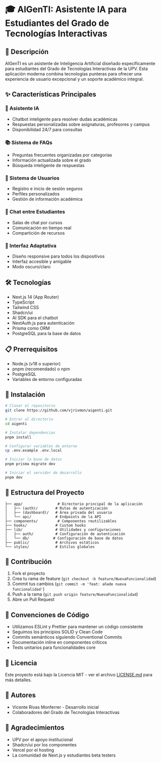 # 🎓 AIGenTI: Asistente IA para Estudiantes del Grado de Tecnologías Interactivas

## 🚀 Descripción
AIGenTI es un asistente de Inteligencia Artificial diseñado específicamente para estudiantes del Grado de Tecnologías Interactivas de la UPV. Esta aplicación moderna combina tecnologías punteras para ofrecer una experiencia de usuario excepcional y un soporte académico integral.

## ✨ Características Principales

### 🤖 Asistente IA
- Chatbot inteligente para resolver dudas académicas
- Respuestas personalizadas sobre asignaturas, profesores y campus
- Disponibilidad 24/7 para consultas

### 📚 Sistema de FAQs
- Preguntas frecuentes organizadas por categorías
- Información actualizada sobre el grado
- Búsqueda inteligente de respuestas

### 👥 Sistema de Usuarios
- Registro e inicio de sesión seguros
- Perfiles personalizados
- Gestión de información académica

### 💬 Chat entre Estudiantes
- Salas de chat por cursos
- Comunicación en tiempo real
- Compartición de recursos

### 📱 Interfaz Adaptativa
- Diseño responsive para todos los dispositivos
- Interfaz accesible y amigable
- Modo oscuro/claro

## 🛠 Tecnologías
- Next.js 14 (App Router)
- TypeScript
- Tailwind CSS
- Shadcn/ui
- AI SDK para el chatbot
- NextAuth.js para autenticación
- Prisma como ORM
- PostgreSQL para la base de datos

## 📋 Prerrequisitos
- Node.js (v18 o superior)
- pnpm (recomendado) o npm
- PostgreSQL
- Variables de entorno configuradas

## 🔧 Instalación

```bash
# Clonar el repositorio
git clone https://github.com/vjrivmon/aigenti.git

# Entrar al directorio
cd aigenti

# Instalar dependencias
pnpm install

# Configurar variables de entorno
cp .env.example .env.local

# Iniciar la base de datos
pnpm prisma migrate dev

# Iniciar el servidor de desarrollo
pnpm dev
```

## 📁 Estructura del Proyecto
```
├── app/                # Directorio principal de la aplicación
│   ├── (auth)/        # Rutas de autenticación
│   ├── (dashboard)/   # Área privada del usuario
│   └── api/           # Endpoints de la API
├── components/         # Componentes reutilizables
├── hooks/             # Custom hooks
├── lib/               # Utilidades y configuraciones
│   ├── auth/          # Configuración de autenticación
│   └── db/           # Configuración de base de datos
├── public/            # Archivos estáticos
└── styles/            # Estilos globales
```

## 🤝 Contribución
1. Fork el proyecto
2. Crea tu rama de feature (`git checkout -b feature/NuevaFuncionalidad`)
3. Commit tus cambios (`git commit -m 'feat: añade nueva funcionalidad'`)
4. Push a la rama (`git push origin feature/NuevaFuncionalidad`)
5. Abre un Pull Request

## 📝 Convenciones de Código
- Utilizamos ESLint y Prettier para mantener un código consistente
- Seguimos los principios SOLID y Clean Code
- Commits semánticos siguiendo Conventional Commits
- Documentación inline en componentes críticos
- Tests unitarios para funcionalidades core

## 📄 Licencia
Este proyecto está bajo la Licencia MIT - ver el archivo [LICENSE.md](LICENSE.md) para más detalles.

## 👥 Autores
- Vicente Rivas Monferrer - Desarrollo inicial
- Colaboradores del Grado de Tecnologías Interactivas

## 🙏 Agradecimientos
- UPV por el apoyo institucional
- Shadcn/ui por los componentes
- Vercel por el hosting
- La comunidad de Next.js y estudiantes beta testers 